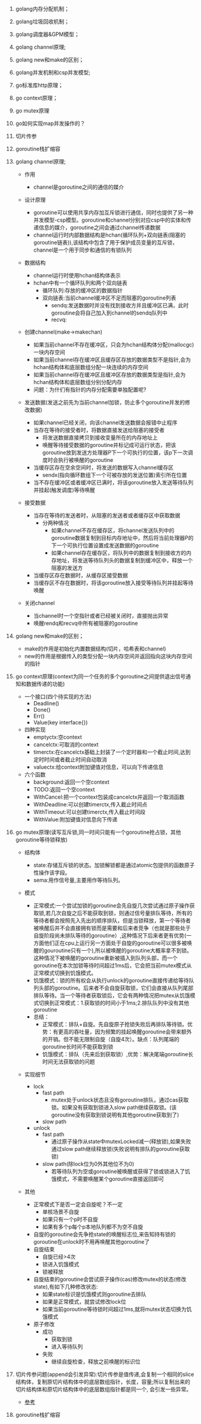 1. golang内存分配机制；
2. golang垃圾回收机制；
3. golang调度器&GPM模型；
4. golang channel原理;
5. golang new和make的区别；
6. golang并发机制和csp并发模型;
7. go标准库http原理；
8. go context原理；
9. go mutex原理
10. go如何实现map并发操作的？
11. 切片传参
12. goroutine栈扩缩容







4. golang channel原理;
    - 作用
      - channel是goroutine之间的通信的媒介
    - 设计原理  
        - goroutine可以使用共享内存加互斥锁进行通信，同时也提供了另一种并发模型-csp模型。goroutine和channel分别对应csp中的实体和传递信息的媒介，goroutine之间会通过channel传递数据
        - channel运行时内部数据结构是hchan(循环队列+双向链表(阻塞的goroutine链表)),该结构中包含了用于保护成员变量的互斥锁，channel是一个用于同步和通信的有锁队列
    - 数据结构
      - channel运行时使用hchan结构体表示
      - hchan中有一个循环队列和两个双向链表
        - 循环队列:存放的缓冲区的数据指针
        - 双向链表:当前channel缓冲区不足而阻塞的goroutine列表
            - sendq:发送数据时并没有找到接收方并且缓冲区已满，此时goroutine会将自己加入到channel的sendq队列中
            - recvq:
    - 创建channel(make->makechan)
      - 如果当前channel不存在缓冲区，只会为hchan结构体分配(mallocgc)一块内存空间
      - 如果当前channel存在缓冲区且缓存区存放的数据类型不是指针,会为hchan结构体和底层数组分配一块连续的内存空间
      - 如果当前channel存在缓冲区且缓冲区存放的数据类型是指针,会为hchan结构体和底层数组分别分配内存
      - 问题：为什们有指针的内存分配需要单独配置呢?
  
    - 发送数据(发送之前先为当前channel加锁，防止多个goroutine并发的修改数据)
        - 如果channel已经关闭，向该channel发送数据会报错中止程序
        - 当存在等待的接受者时，将数据直接发送给阻塞的接受者
          - 将发送数据直接拷贝到接收变量所在的内存地址上
          - 唤醒等待接受数据的goroutine并标记成可运行状态，把该goroutine放到发送方处理器P下一个可执行的位置，该p下一次调度时会执行被唤醒的goroutine
        - 当缓存区存在空余空间时，将发送的数据写入channel缓存区
            - sendx(指向循环数组下一个可被存放的发送位置)索引所在位置
        - 当不存在缓冲区或者缓冲区已满时，将该goroutine放入发送等待队列并挂起(触发调度)等待唤醒
    - 接受数据
        - 当存在等待的发送者时，从阻塞的发送者或者缓存区中获取数据
            - 分两种情况
              - 如果channel不存在缓存区，将channel发送队列中的goroutine数据复制到目标内存地址中，然后将当前处理器P的下一个可执行位置设置成发送数据的goroutine
              - 如果channel存在缓存区，将队列中的数据复制到接收方的内存地址，将发送等待队列头的数据复制到缓冲区中，释放一个阻塞的发送方
        - 当缓存区存在数据时，从缓存区接受数据
        - 当缓存区不存在数据时，将该goroutine放入接受等待队列并挂起等待唤醒
    - 关闭channel
        - 当channel时一个空指针或者已经被关闭时，直接抛出异常
        - 唤醒rendq和recvq中所有被阻塞的goroutine

5. golang new和make的区别；
    - make的作用是初始化内置数据结构(切片，哈希表和channel)
    - new的作用是根据传入的类型分配一块内存空间并返回指向这块内存空间的指针

8. go context原理(context为同一个任务的多个goroutine之间提供退出信号通知和数据传递的功能)
    - 一个接口(四个待实现的方法)
        - Deadline()
        - Done()
        - Err()
        - Value(key interface{})
    - 四种实现
        - emptyctx:空context
        - cancelctx:可取消的context
        - timerctx:在cancelctx基础上封装了一个定时器和一个截止时间,达到定时时间或者截止时间自动取消
        - valuectx:给context附加键值对信息，可以向下传递信息
    - 六个函数
        - background:返回一个空context
        - TODO:返回一个空context
        - WithCancel:把一个context包装成cancelctx并返回一个取消函数
        - WithDeadline:可以创建timerctx,传入截止时间点
        - WithTimeout:可以创建timerctx,传入截止时间段
        - WithValue:附加键值对信息向下传递

9. go mutex原理(读写互斥锁,同一时间只能有一个goroutine抢占锁，其他goroutine等待锁释放)
    - 结构体
      - state:存储互斥锁的状态。加锁解锁都是通过atomic包提供的函数原子性操作该字段。
      - sema:用作信号量,主要用作等待队列。
    - 模式 
      - 正常模式:一个尝试加锁的goroutine会先自旋几次尝试通过原子操作获取锁,若几次自旋之后不能获取到锁，则通过信号量排队等待，所有的等待者都会按照先入先出的顺序排队，但是当锁释放，第一个等待者被唤醒后并不会直接拥有锁而是需要和后来者竞争（也就是那些处于自旋阶段尚未排队等待的goroutine）,这种情况下后来者更有优势(一方面他们正在cpu上运行另一方面处于自旋的goroutine可以很多被唤醒的gouroutine只有一个),所以被唤醒的goroutine大概率拿不到锁。这种情况下被唤醒的goroutine重新被插入到队列头部，而一个goroutine在本次加锁等待时间超过1ms后，它会把当前mutex模式从正常模式切换到饥饿模式。
      - 饥饿模式：锁的所有权会从执行unlock的goroutine直接传递给等待队列头部的goroutine。后来者不会自旋获取锁，它们会直接从队列尾部排队等待。当一个等待者获取锁后，它会有两种情况把mutex从饥饿模式切换到正常模式：1.获取锁的时间小于1ms;2.排队队列中没有其他goroutine
      - 总结：
        - 正常模式：排队+自旋。先自旋原子抢锁失败后再排队等待锁。优势：有更高的吞吐量，因为频繁的挂起唤醒goroutine会带来额外的开销。但不能无限制自旋（自旋4次）。缺点：队列尾端的goroutine长时间不能获取到锁
        - 饥饿模式：排队（先来后到获取锁）,优势：解决尾端goroutine长时间无法获取锁的问题
    - 实现细节
      - lock
        - fast path
            - mutex处于unlock状态且没有goroutine排队，通过cas获取锁。如果没有获取到锁进入slow path继续获取锁。(该goroutine没有获取到锁说明有其他goroutine获取到了)
        - slow path
      - unlock
        - fast path
            - 通过原子操作从state中mutexLocked减一(释放锁),如果失败通过slow path继续释放锁(失败说明有排队的goroutine获取锁)
        - slow path(除lock位为0外其他位不为0)
            - 若等待队列为空或goroutine被唤醒或获得了锁或锁进入了饥饿模式，不需要唤醒某个goroutine直接返回即可
    
    - 其他
      - 正常模式下是否一定会自旋呢？不一定
        - 单核场景不自旋
        - 如果只有一个p时不自旋
        - 如果有多个p每个p本地队列都不为空不自旋
      - 自旋的goroutine会先争抢state的唤醒标志位,来告知持有锁的goroutine在unlock时不用再唤醒其他goroutine了
      - 自旋结束
        - 自旋已经>4次
        - 锁进入饥饿模式
        - 锁被释放
      - 自旋结束的goroutine会尝试原子操作(cas)修改mutex的状态(修改state),有如下几种修改状态:
        - 如果state标识是饥饿模式则goroutine去排队
        - 如果是正常模式，就尝试修改lock位
        - 如果当前goroutine等待锁时间超过1ms,就将mutex状态切换为饥饿模式
      - 原子修改
        - 成功
          - 获取到锁
          - 进入等待队列
        - 失败
          - 继续自旋检查，释放之前唤醒的标识位

11. 切片传参问题(append会引发异常):切片传参是值传递,会复制一个相同的slice结构体，复制原切片结构体中的底层数组指针，长度，容量;所以复制出来的切片结构体和原切片结构体中的底层数组指针都是同一个, 会引发一些异常。
    - [参考](https://blog.csdn.net/bestzy6/article/details/119981699)

12. goroutine栈扩缩容
